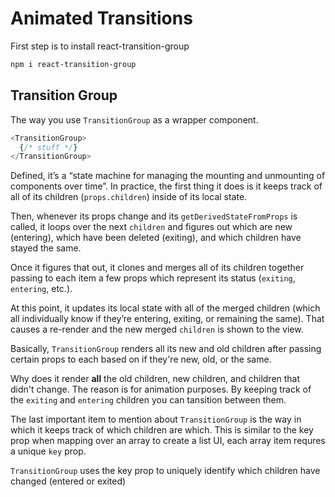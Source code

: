 # Animated Transitions
First step is to install react-transition-group
```sh
npm i react-transition-group
```

## Transition Group
The way you use `TransitionGroup` as a wrapper component.
```js
<TransitionGroup>
  {/* stuff */}
</TransitionGroup>
```
Defined, it’s a “state machine for managing the mounting and unmounting of components over time”. In practice, the first thing it does is it keeps track of all of its children (`props.children`) inside of its local state.

Then, whenever its props change and its `getDerivedStateFromProps` is called, it loops over the next `children` and figures out which are new (entering), which have been deleted (exiting), and which children have stayed the same. 

Once it figures that out, it clones and merges all of its children together passing to each item a few props which represent its status (`exiting`, `entering`, etc.). 

At this point, it updates its local state with all of the merged children (which all individually know if they’re entering, exiting, or remaining the same). That causes a re-render and the new merged `children` is shown to the view.

Basically, `TransitionGroup` renders all its new and old children after passing certain props to each based on if they're new, old, or the same.

Why does it render **all** the old children, new children, and children that didn't change. The reason is for animation purposes. By keeping track of the `exiting` and `entering` children you can tansition between them.

The last important item to mention about `TransitionGroup` is the way in which it keeps track of which children are which. This is similar to the key prop when mapping over an array to create a list UI, each array item requres a unique `key` prop.

`TransitionGroup` uses the key prop to uniquely identify which children have changed (entered or exited)